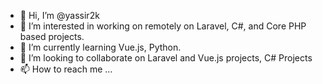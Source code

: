 - 👋 Hi, I’m @yassir2k
- 👀 I’m interested in working on remotely on Laravel, C#, and Core PHP based projects.
- 🌱 I’m currently learning Vue.js, Python.
- 💞️ I’m looking to collaborate on Laravel and Vue.js projects, C# Projects
- 📫 How to reach me ...

<!---
yassir2k/yassir2k is a ✨ special ✨ repository because its `README.md` (this file) appears on your GitHub profile.
You can click the Preview link to take a look at your changes.
--->
